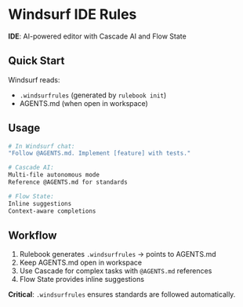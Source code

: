 <!-- WINDSURF:START -->
# Windsurf IDE Rules

**IDE**: AI-powered editor with Cascade AI and Flow State

## Quick Start

Windsurf reads:
- `.windsurfrules` (generated by `rulebook init`)
- AGENTS.md (when open in workspace)

## Usage

```bash
# In Windsurf chat:
"Follow @AGENTS.md. Implement [feature] with tests."

# Cascade AI:
Multi-file autonomous mode
Reference @AGENTS.md for standards

# Flow State:
Inline suggestions
Context-aware completions
```

## Workflow

1. Rulebook generates `.windsurfrules` → points to AGENTS.md
2. Keep AGENTS.md open in workspace
3. Use Cascade for complex tasks with `@AGENTS.md` references
4. Flow State provides inline suggestions

**Critical**: `.windsurfrules` ensures standards are followed automatically.

<!-- WINDSURF:END -->
